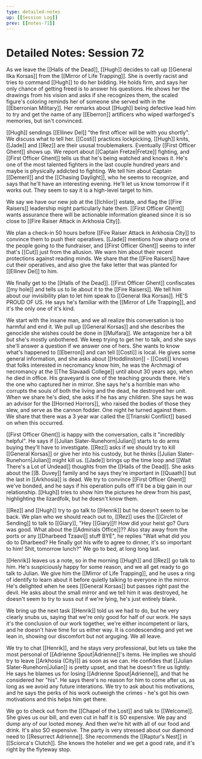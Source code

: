 ```yaml
---
type: detailed-notes
up: [[Session Log]]
prev: [[notes-71]]
---
```


# Detailed Notes: Session 72

As we leave the [[Halls of the Dead]], [[Hugh]] decides to call up [[General Ilka Korsas]] from the [[Mirror of Life Trapping]]. She is overtly racist and tries to command [[Hugh]] to do her bidding. He holds firm, and says her only chance of getting freed is to answer his questions. He shows her the drawings from his vision and asks if she recognizes them, the scaled figure's coloring reminds her of someone she served with in the [[Eberronian Military]]. Her remarks about [[Hugh]] being defective lead him to try and get the name of any [[Eberron]] artificers who wiped warforged's memories, but isn't convinced.

[[Hugh]] sendings [[Ellinev Del]] "the first officer will be with you shortly". We discuss what to tell her. [[Costi]] practices lockpicking, [[Hugh]] knits, [[Jade]] and [[Rez]] are their ususal troublemakers. Eventually [[First Officer Ghent]] shows up. We report about [[Captain Fretze|Fretze]] fighting, and [[First Officer Ghent]] tells us that he's being watched and knows it. He's one of the most talented fighters in the last couple hundred years and maybe is physically addicted to fighting. We tell him about Captain [[Demeril]] and the [[Chasing Daylight]], who he seems to recognize, and says that he'll have an interesting evening. He'll let us know tomorrow if it works out. They seem to say it is a high-level target to him. 

We say we have our new job at the [[Ichlior]] estate, and flag the [[Fire Raisers]] leadership might particularly hate them. [[First Officer Ghent]] wants assurance there will be actionable information gleaned since it is so close to [[Fire Raiser Attack in Arkhosia City]]. 

We plan a check-in 50 hours before [[Fire Raiser Attack in Arkhosia City]] to convince them to push their operatives. [[Jade]] mentions how sharp one of the people going to the fundraiser, and [[First Officer Ghent]] seems to infer that's [[Cut]] just from the allusion. We warn him about their recent protections against reading minds. We share that the [[Fire Raisers]] have cut their operatives, and also give the fake letter that was planted for [[Ellinev Del]] to him. 

We finally get to the [[Halls of the Dead]]. [[First Officer Ghent]] confiscates [[my hole]] and tells us to lie about it to the [[Fire Raisers]]. We tell him about our invisibility plan to let him speak to [[General Ilka Korsas]]. HE'S PROUD OF US. He says he's familiar with the [[Mirror of Life Trapping]], and it's the only one of it's kind. 

We start with the insane man, and we all realize this conversation is too harmful and end it. We pull up  [[General Korsas]] and she describes the genocide she wishes could be done in [[Mulfara]]. We antagonize her a bit but she's mostly unbothered. We keep trying to get her to talk, and she says she'll answer a question if we answer one of hers. She wants to know what's happened to [[Eberron]] and can tell [[Costi]] is local. He gives some general information, and she asks about [[Hoddlinston]] - [[Costi]] knows that folks interested in necromancy know him, he was the Archmagi of necromancy at the [[The Slavaadi College]] until about 30 years ago, when he died in office. His graveyard is one of the teaching grounds there. He's the one who captured her in mirror. She says he's a horrible man who corrupts the souls of both the living and the dead, he destroyed her unit. When we share he's died, she asks if he has any children.  She says he was an advisor for the [[Horned Horrors]], who raised the bodies of those they slew, and serve as the cannon fodder. One night he turned against them. We share that there was a 3 year war called the [[Trianski Conflict]] based on when this occurred. 

[[First Officer Ghent]] is happy with the conversation, calls it "incredibly helpful". He says if [[Julian Slater-Runehorn|Julian]] starts to do arms buying they'll have to investigate. [[Rez]] asks if we should try to kill [[General Korsas]] or give her into his custody, but he thinks [[Julian Slater-Runehorn|Julian]] might kill us. [[Jade]] brings up the time loop and [[Wait There's a Lot of Undead]] thoughts from the [[Halls of the Dead]]. She asks about the [[B. Duvey]] family and he says they're important in [[Quaath]] but the last in [[Arkhosia]] is dead. We try to convince [[First Officer Ghent]] we've bonded, and he says if his operation pulls off it'll be a big gain in our relationship. [[Hugh]] tries to show him the pictures he drew from his past, highlighting the lizardfolk, but he doesn't know them. 

[[Rez]] and [[Hugh]] try to go talk to [[Henrik]] but he doesn't seem to be back. We plan who we should reach out to, [[Rez]] uses the [[Circlet of Sending]] to talk to [[Giary]], "Hey [[Giary]]!! How did your heist go? Ours was good. What about the [[Admirials Office]]?? Also stay away from the ports or any [[Dharbeed Tzaavi]] stuff BYE", he replies "Wait what did you do to Dharbeed? He finally got his wife to agree to dinner, it's so important to him! Shit, tomorrow lunch?" We go to bed, at long long last.

[[Henrik]] leaves us a note, so in the morning [[Hugh]] and [[Rez]] go talk to him. He's suspiciously happy for some reason, and we all get ready to go talk to Julian. We give him the [[Mirror of Life Trapping]], and he uses a ring of identify to learn about it before quietly talking to everyone in the mirror. He's delighted when he sees [[General Korsas]] but passes right past the devil. He asks about the small mirror and we tell him it was destroyed, he doesn't seem to try to suss out if we're lying, he's just entirely blank. 

We bring up the next task [[Henrik]] told us we had to do, but he very clearly snubs us, saying that we're only good for half of our work. He says it's the conclusion of our work together, we're either incompetent or liars, and he doesn't have time for us either way. It is condescending and yet we lean in, showing our discomfort but not arguging. We all leave. 

We try to chat [[Henrik]], and he stays very professional, but lets us take the most personal of [[Adrienne Spout|Adrienne]]'s items. He implies we should try to leave [[Arkhosia (City)]] as soon as we can. He confides that [[Julian Slater-Runehorn|Julian]] is pretty upset, and that he doesn't fire us lightly. He says he blames us for losing [[Adrienne Spout|Adrienne]], and that he considered her "his". He says there's no reason for him to come after us, as long as we avoid any future interations. We try to ask about his motivations, and he says the perks of his work outweigh the crimes - he's got his own motivations and this helps him get there. 

We go to check out from the [[Chapel of the Lost]] and talk to [[Welcome]]. She gives us our bill, and even cut in half it is SO expensive. We pay and dump any of our looted money. And then we're hit with all of our food and drink. It's also SO expensive. The party is very stressed about our diamond need to [[Resurrect Adrienne]]. She recommends the [[Raptur's Nest]] in [[Sciorca's Clutch]]. She knows the hotelier and we get a good rate, and it's right by the flyteway stop.

